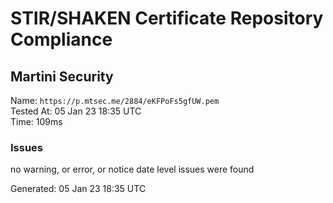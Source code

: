 # STIR/SHAKEN Certificate Repository Compliance

## Martini Security

Name: `https://p.mtsec.me/2884/eKFPoFs5gfUW.pem`\
Tested At: 05 Jan 23 18:35 UTC\
Time: 109ms

### Issues

no warning, or error, or notice date level issues were found

Generated: 05 Jan 23 18:35 UTC